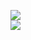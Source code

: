 [![](https://img.shields.io/badge/Made%20With-Github%20Spray-lightgrey.svg?style=for-the-badge&logo=github)](https://github.com/Annihil/github-spray#8683)  
[![](https://i.imgur.com/2DrTn0Z.gif)](https://github.com/Annihil/github-spray)